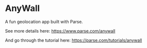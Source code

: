 AnyWall
=======

A fun geolocation app built with Parse.

See more details here: https://www.parse.com/anywall

And go through the tutorial here: https://parse.com/tutorials/anywall